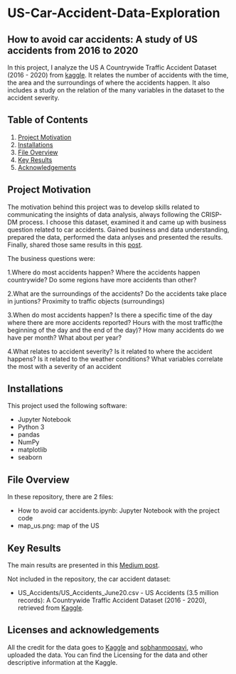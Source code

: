# US-Car-Accident-Data-Exploration
## How to avoid car accidents: A study of US accidents from 2016 to 2020

In this project, I analyze the US A Countrywide Traffic Accident Dataset (2016 - 2020) from [kaggle](https://www.kaggle.com/sobhanmoosavi/us-accidents).
It relates the number of accidents with the time, the area and the surroundings of where the accidents happen. It also includes a study on the relation of the many variables in the dataset to the accident severity.

## Table of Contents
1. [Project Motivation](#motivation)
2. [Installations](#installations)
3. [File Overview](#overview)
4. [Key Results](#results)
5. [Acknowledgements](#acknowledgements)

## <a id="motivation"/> Project Motivation
The motivation behind this project was to develop skills related to communicating the insights of data analysis, always following the CRISP-DM process.
I choose this dataset, examined it and came up with business question related to car accidents. Gained business and data understanding, prepared the data, performed the data anlyses and presented the results. Finally, shared those same results in this [post](https://medium.com/@joaquimpedrosantos/how-to-prevent-car-accidents-e529719b1c07). 

The business questions were:

1.Where do most accidents happen?
  Where the accidents happen countrywide? Do some regions have more accidents than other?

2.What are the surroundings of the accidents?
  Do the accidents take place in juntions? Proximity to traffic objects (surroundings)

3.When do most accidents happen?
  Is there a specific time of the day where there are more accidents reported? Hours with the most traffic(the beginning of the day and the end of the day)?
  How many accidents do we have per month? What about per year?

4.What relates to accident severity?
  Is it related to where the accident happens?
  Is it related to the weather conditions?
  What variables correlate the most with a severity of an accident


## <a id="installations"/> Installations

This project used the following software:
- Jupyter Notebook
- Python 3 
- pandas
- NumPy
- matplotlib
- seaborn

##  <a id="overview"/> File Overview
In these repository, there are 2 files:
- How to avoid car accidents.ipynb: Jupyter Notebook with the project code
- map_us.png: map of the US

## <a id="results"/> Key Results 

The main results are presented in this [Medium post](https://medium.com/@joaquimpedrosantos/how-to-prevent-car-accidents-e529719b1c07).


Not included in the repository, the car accident dataset: 
- US_Accidents/US_Accidents_June20.csv - US Accidents (3.5 million records): A Countrywide Traffic Accident Dataset (2016 - 2020), retrieved from [Kaggle](https://www.kaggle.com/sobhanmoosavi/us-accidents).


## <a id="acknowledgements"/> Licenses and acknowledgements
All the credit for the data goes to [Kaggle](https://www.kaggle.com) and [sobhanmoosavi](https://www.kaggle.com/sobhanmoosavi), who uploaded the data.
You can find the Licensing for the data and other descriptive information at the Kaggle.
